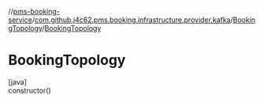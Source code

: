 //[pms-booking-service](../../../index.md)/[com.github.j4c62.pms.booking.infrastructure.provider.kafka](../index.md)/[BookingTopology](index.md)/[BookingTopology](-booking-topology.md)

# BookingTopology

[java]\
constructor()